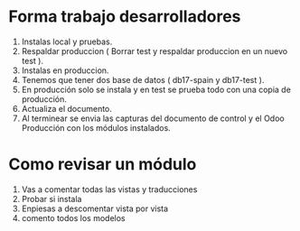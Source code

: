 # Forma trabajo desarrolladores
1. Instalas local y pruebas.
2. Respaldar produccion ( Borrar test y respaldar produccion en un nuevo test ).
3. Instalas en produccion.
4. Tenemos que tener dos base de datos ( db17-spain y db17-test ).
5. En producción solo se instala y en test se prueba todo con una copia de producción.
6. Actualiza el documento.
7. Al terminear se envia las capturas del documento de control y el Odoo Producción con los módulos instalados.

# Como revisar un módulo
1. Vas a comentar todas las vistas y traducciones
2. Probar si instala
3. Enpiesas a descomentar vista por vista
4. comento todos los modelos
